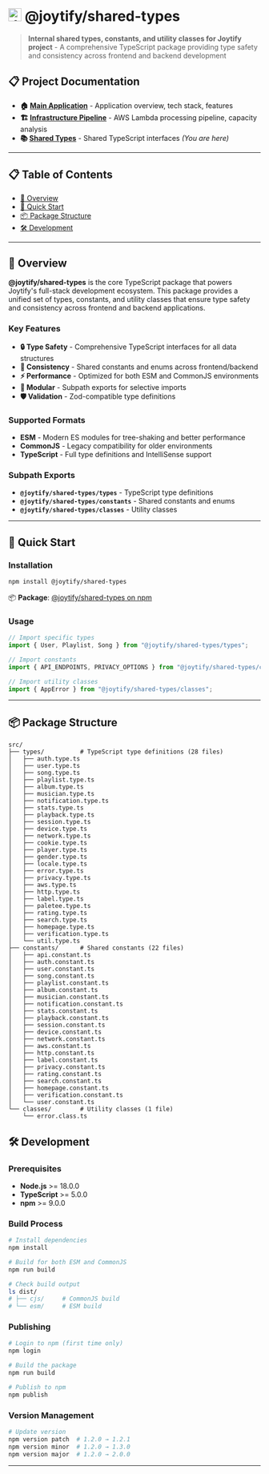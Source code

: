# <img src="https://mern-joytify-bucket-yj.s3.ap-northeast-1.amazonaws.com/defaults/joytify-logo.svg" alt="Joytify" width="26" height="26"> @joytify/shared-types

> **Internal shared types, constants, and utility classes for Joytify project** - A comprehensive TypeScript package providing type safety and consistency across frontend and backend development

## 📋 Project Documentation

- **🏠 [Main Application](https://github.com/JIAN11442/MERN-Joytify/tree/main)** - Application overview, tech stack, features
- **🏗️ [Infrastructure Pipeline](https://github.com/JIAN11442/MERN-Joytify/tree/main/terraform)** - AWS Lambda processing pipeline, capacity analysis
- **📚 [Shared Types](./README.md)** - Shared TypeScript interfaces _(You are here)_

---

## 📋 Table of Contents

- [🎯 Overview](#-overview)
- [🚀 Quick Start](#-quick-start)
- [📦 Package Structure](#-package-structure)
- [🛠️ Development](#️-development)

---

## 🎯 Overview

**@joytify/shared-types** is the core TypeScript package that powers Joytify's full-stack development ecosystem. This package provides a unified set of types, constants, and utility classes that ensure type safety and consistency across frontend and backend applications.

### Key Features

- **🔒 Type Safety** - Comprehensive TypeScript interfaces for all data structures
- **🔄 Consistency** - Shared constants and enums across frontend/backend
- **⚡ Performance** - Optimized for both ESM and CommonJS environments
- **🎯 Modular** - Subpath exports for selective imports
- **🛡️ Validation** - Zod-compatible type definitions

### Supported Formats

- **ESM** - Modern ES modules for tree-shaking and better performance
- **CommonJS** - Legacy compatibility for older environments
- **TypeScript** - Full type definitions and IntelliSense support

### Subpath Exports

- **`@joytify/shared-types/types`** - TypeScript type definitions
- **`@joytify/shared-types/constants`** - Shared constants and enums
- **`@joytify/shared-types/classes`** - Utility classes

---

## 🚀 Quick Start

### Installation

```bash
npm install @joytify/shared-types
```

📦 **Package**: [@joytify/shared-types on npm](https://www.npmjs.com/package/@joytify/shared-types)

### Usage

```typescript
// Import specific types
import { User, Playlist, Song } from "@joytify/shared-types/types";

// Import constants
import { API_ENDPOINTS, PRIVACY_OPTIONS } from "@joytify/shared-types/constants";

// Import utility classes
import { AppError } from "@joytify/shared-types/classes";
```

---

## 📦 Package Structure

```
src/
├── types/          # TypeScript type definitions (28 files)
│   ├── auth.type.ts
│   ├── user.type.ts
│   ├── song.type.ts
│   ├── playlist.type.ts
│   ├── album.type.ts
│   ├── musician.type.ts
│   ├── notification.type.ts
│   ├── stats.type.ts
│   ├── playback.type.ts
│   ├── session.type.ts
│   ├── device.type.ts
│   ├── network.type.ts
│   ├── cookie.type.ts
│   ├── player.type.ts
│   ├── gender.type.ts
│   ├── locale.type.ts
│   ├── error.type.ts
│   ├── privacy.type.ts
│   ├── aws.type.ts
│   ├── http.type.ts
│   ├── label.type.ts
│   ├── paletee.type.ts
│   ├── rating.type.ts
│   ├── search.type.ts
│   ├── homepage.type.ts
│   ├── verification.type.ts
│   └── util.type.ts
├── constants/      # Shared constants (22 files)
│   ├── api.constant.ts
│   ├── auth.constant.ts
│   ├── user.constant.ts
│   ├── song.constant.ts
│   ├── playlist.constant.ts
│   ├── album.constant.ts
│   ├── musician.constant.ts
│   ├── notification.constant.ts
│   ├── stats.constant.ts
│   ├── playback.constant.ts
│   ├── session.constant.ts
│   ├── device.constant.ts
│   ├── network.constant.ts
│   ├── aws.constant.ts
│   ├── http.constant.ts
│   ├── label.constant.ts
│   ├── privacy.constant.ts
│   ├── rating.constant.ts
│   ├── search.constant.ts
│   ├── homepage.constant.ts
│   ├── verification.constant.ts
│   └── user.constant.ts
└── classes/        # Utility classes (1 file)
    └── error.class.ts
```

## 🛠️ Development

### Prerequisites

- **Node.js** >= 18.0.0
- **TypeScript** >= 5.0.0
- **npm** >= 9.0.0

### Build Process

```bash
# Install dependencies
npm install

# Build for both ESM and CommonJS
npm run build

# Check build output
ls dist/
# ├── cjs/     # CommonJS build
# └── esm/     # ESM build
```

### Publishing

```bash
# Login to npm (first time only)
npm login

# Build the package
npm run build

# Publish to npm
npm publish
```

### Version Management

```bash
# Update version
npm version patch  # 1.2.0 → 1.2.1
npm version minor  # 1.2.0 → 1.3.0
npm version major  # 1.2.0 → 2.0.0
```

---

